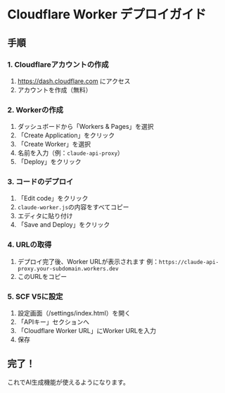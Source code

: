 # Cloudflare Worker デプロイガイド

## 手順

### 1. Cloudflareアカウントの作成
1. https://dash.cloudflare.com にアクセス
2. アカウントを作成（無料）

### 2. Workerの作成
1. ダッシュボードから「Workers & Pages」を選択
2. 「Create Application」をクリック
3. 「Create Worker」を選択
4. 名前を入力（例：`claude-api-proxy`）
5. 「Deploy」をクリック

### 3. コードのデプロイ
1. 「Edit code」をクリック
2. `claude-worker.js`の内容をすべてコピー
3. エディタに貼り付け
4. 「Save and Deploy」をクリック

### 4. URLの取得
1. デプロイ完了後、Worker URLが表示されます
   例：`https://claude-api-proxy.your-subdomain.workers.dev`
2. このURLをコピー

### 5. SCF V5に設定
1. 設定画面（/settings/index.html）を開く
2. 「APIキー」セクションへ
3. 「Cloudflare Worker URL」にWorker URLを入力
4. 保存

## 完了！
これでAI生成機能が使えるようになります。